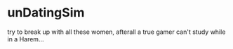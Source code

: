 # unDatingSim
 try to break up with all these women, afterall a true gamer can't study while in a Harem...

